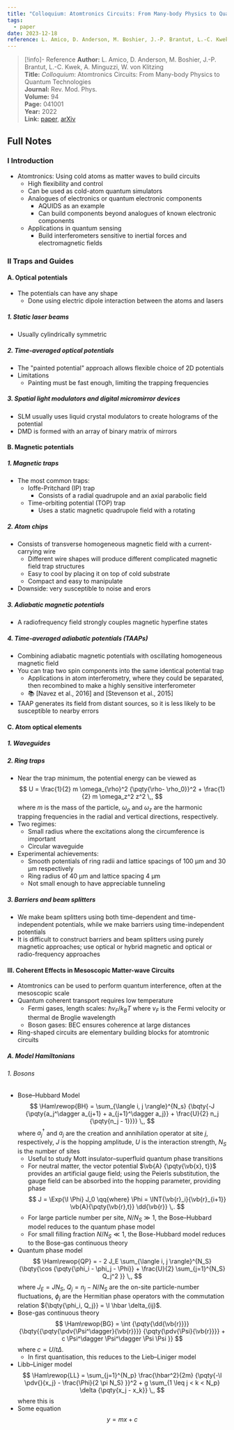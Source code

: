 ```yaml
---
title: "Colloquium: Atomtronics Circuits: From Many-body Physics to Quantum Technologies"
tags:
  - paper
date: 2023-12-18
reference: L. Amico, D. Anderson, M. Boshier, J.-P. Brantut, L.-C. Kwek, A. Minguzzi, W. von Klitzing. Rev. Mod. Phys. 94, 041001 (2022).
---
```


> [!info]- Reference
> **Author:** L. Amico, D. Anderson, M. Boshier, J.-P. Brantut, L.-C. Kwek, A. Minguzzi, W. von Klitzing<br> 
> **Title:** *Colloquium*: Atomtronics Circuits: From Many-body Physics to Quantum Technologies<br>
> **Journal:** Rev. Mod. Phys.<br>
> **Volume:** 94<br>
> **Page:** 041001<br>
> **Year:** 2022<br>
> **Link:** [paper](https://journals.aps.org/rmp/abstract/10.1103/RevModPhys.94.041001), [arXiv](https://arxiv.org/abs/2107.08561) 

## Full Notes
### I Introduction
- Atomtronics: Using cold atoms as matter waves to build circuits
	- High flexibility and control 
	- Can be used as cold-atom quantum simulators 
	- Analogues of electronics or quantum electronic components
		- AQUIDS as an example
		- Can build components beyond analogues of known electronic components 
	- Applications in quantum sensing 
		- Build interferometers sensitive to inertial forces and electromagnetic fields 
### II Traps and Guides
#### A. Optical potentials
- The potentials can have any shape 
	- Done using electric dipole interaction between the atoms and lasers
##### 1. Static laser beams
- Usually cylindrically symmetric 
##### 2. Time-averaged optical potentials
- The "painted potential" approach allows flexible choice of 2D potentials
- Limitations
	- Painting must be fast enough, limiting the trapping frequencies 
##### 3. Spatial light modulators and digital micromirror devices 
- SLM usually uses liquid crystal modulators to create holograms of the potential 
- DMD is formed with an array of binary matrix of mirrors 
#### B. Magnetic potentials
##### 1. Magnetic traps
- The most common traps:
	- Ioffe-Pritchard (IP) trap
		- Consists of a radial quadrupole and an axial parabolic field 
	- Time-orbiting potential (TOP) trap
		- Uses a static magnetic quadrupole field with a rotating
##### 2. Atom chips
- Consists of transverse homogeneous magnetic field with a current-carrying wire
	- Different wire shapes will produce different complicated magnetic field trap structures 
	- Easy to cool by placing it on top of cold substrate
	- Compact and easy to manipulate
- Downside: very susceptible to noise and erors
##### 3. Adiabatic magnetic potentials
- A radiofrequency field strongly couples magnetic hyperfine states
##### 4. Time-averaged adiabatic potentials (TAAPs)
- Combining adiabatic magnetic potentials with oscillating homogeneous magnetic field
- You can trap two spin components into the same identical potential trap
	- Applications in atom interferometry, where they could be separated, then recombined to make a highly sensitive interferometer 
	- 📚 [Navez et al., 2016] and [Stevenson et al., 2015] 
- TAAP generates its field from distant sources, so it is less likely to be susceptible to nearby errors
#### C. Atom optical elements
##### 1. Waveguides 
##### 2. Ring traps
- Near the trap minimum, the potential energy can be viewed as $$
	U = \frac{1}{2} m \omega_{\rho}^2 {\pqty{\rho- \rho_0}}^2 + \frac{1}{2} m \omega_z^2 z^2 \,,
$$ where $m$ is the mass of the particle, $\omega_{\rho}$ and $\omega_z$ are the harmonic trapping frequencies in the radial and vertical directions, respectively. 
- Two regimes:
	- Small radius where the excitations along the circumference is important
	- Circular waveguide 
- Experimental achievements:
	- Smooth potentials of ring radii and lattice spacings of 100 $\mathrm{\mu m}$ and 30 $\mathrm{\mu m}$ respectively
	- Ring radius of 40 $\mathrm{\mu m}$ and lattice spacing 4 $\mathrm{\mu m}$ 
	- Not small enough to have appreciable tunneling 
##### 3. Barriers and beam splitters
- We make beam splitters using both time-dependent and time-independent potentials, while we make barriers using time-independent potentials 
- It is difficult to construct barriers and beam splitters using purely magnetic approaches; use optical or hybrid magnetic and optical or radio-frequency approaches 
#### III. Coherent Effects in Mesoscopic Matter-wave Circuits 
- Atomtronics can be used to perform quantum interference, often at the mesoscopic scale 
- Quantum coherent transport requires low temperature
	- Fermi gases, length scales: $\hbar v_F/k_B T$ where $v_F$ is the Fermi velocity or thermal de Broglie wavelength
	- Boson gases: BEC ensures coherence at large distances  
- Ring-shaped circuits are elementary building blocks for atomtronic circuits 
##### A. Model Hamiltonians
###### 1. Bosons
- Bose–Hubbard Model $$ \Ham\rewop{BH} = \sum_{\langle i, j \rangle}^{N_s} {\bqty{-J {\pqty{a_j^\dagger a_{j+1} + a_{j+1}^\dagger a_j}} + \frac{U}{2} n_j {\pqty{n_j - 1}}}} \,, $$where $a_j^\dagger$ and $a_j$ are the creation and annihilation operator at site $j$, respectively, $J$ is the hopping amplitude, $U$ is the interaction strength, $N_S$ is the number of sites 
	- Useful to study Mott insulator–superfluid quantum phase transitions
	- For neutral matter, the vector potential $\vb{A} {\pqty{\vb{x}, t}}$ provides an artificial gauge field; using the Peierls substitution, the gauge field can be absorbed into the hopping parameter, providing phase $$ J = \Exp{\I \Phi} J_0 \qq{where} \Phi = \INT{\vb{r}_i}{\vb{r}_{i+1}} \vb{A}{\pqty{\vb{r},t}} \dd{\vb{r}} \,. $$
	- For large particle number per site, $N/N_S \gg 1$, the Bose–Hubbard model reduces to the quantum phase model
	- For small filling fraction $N / N_S \ll 1$, the Bose-Hubbard model reduces to the Bose-gas continuous theory
- Quantum phase model $$ \Ham\rewop{QP} = - 2 J_E \sum_{\langle i, j \rangle}^{N_S} {\bqty{\cos {\pqty{\phi_i - \phi_j - \Phi}} + \frac{U}{2} \sum_{j=1}^{N_S} Q_j^2 }} \,, $$where  $J_E = J N_S$, $Q_j = n_j - N/N_S$ are the on-site particle-number fluctuations, $\phi_j$ are the Hermitian phase operators with the commutation relation ${\bqty{\phi_i, Q_j}} = \I \hbar \delta_{ij}$.   
- Bose-gas continuous theory $$ \Ham\rewop{BG} = \int {\pqty{\dd{\vb{r}}}} {\bqty{{\pqty{\pdv{\Psi^\dagger}{\vb{r}}}} {\pqty{\pdv{\Psi}{\vb{r}}}} + c \Psi^\dagger \Psi^\dagger \Psi \Psi }} $$ where $c = U / t \Delta$. 
	- In first quantisation, this reduces to the Lieb–Liniger model
- Libb–Liniger model $$ \Ham\rewop{LL} = \sum_{j=1}^{N_p} \frac{\hbar^2}{2m} {\pqty{-\I \pdv{}{x_j} - \frac{\Phi}{2 \pi N_S} }}^2 + g  \sum_{1 \leq j < k < N_p} \delta {\pqty{x_j - x_k}} \,, $$ where this is 
- Some equation $$ y = mx + c $$  
 

